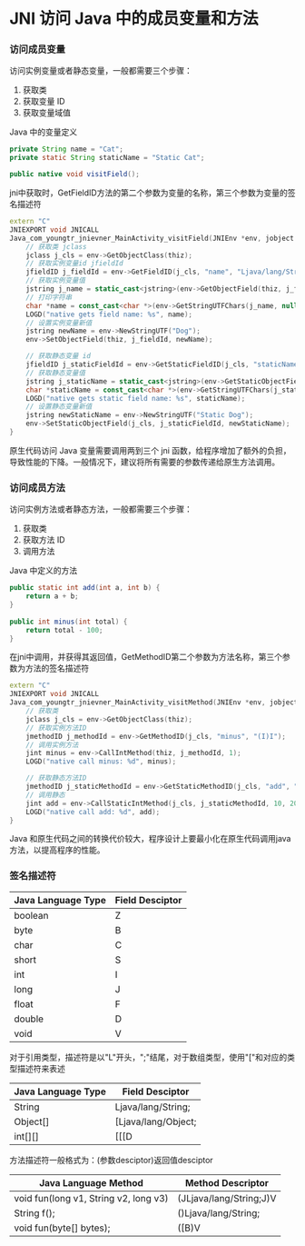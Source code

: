 # JNI 访问 Java 中的成员变量和方法

### 访问成员变量

访问实例变量或者静态变量，一般都需要三个步骤：

1. 获取类
2. 获取变量 ID
3. 获取变量域值

Java 中的变量定义
```Java
private String name = "Cat";
private static String staticName = "Static Cat";

public native void visitField();
```

jni中获取时，GetFieldID方法的第二个参数为变量的名称，第三个参数为变量的签名描述符

```C++
extern "C"
JNIEXPORT void JNICALL
Java_com_youngtr_jnievner_MainActivity_visitField(JNIEnv *env, jobject thiz) {
    // 获取类 jclass
    jclass j_cls = env->GetObjectClass(thiz);
    // 获取实例变量id jfieldId
    jfieldID j_fieldId = env->GetFieldID(j_cls, "name", "Ljava/lang/String;");
    // 获取实例变量值
    jstring j_name = static_cast<jstring>(env->GetObjectField(thiz, j_fieldId));
    // 打印字符串
    char *name = const_cast<char *>(env->GetStringUTFChars(j_name, nullptr));
    LOGD("native gets field name: %s", name);
    // 设置实例变量新值
    jstring newName = env->NewStringUTF("Dog");
    env->SetObjectField(thiz, j_fieldId, newName);

    // 获取静态变量 id
    jfieldID j_staticFieldId = env->GetStaticFieldID(j_cls, "staticName", "Ljava/lang/String;");
    // 获取静态变量值
    jstring j_staticName = static_cast<jstring>(env->GetStaticObjectField(j_cls, j_staticFieldId));
    char *staticName = const_cast<char *>(env->GetStringUTFChars(j_staticName, nullptr));
    LOGD("native gets static field name: %s", staticName);
    // 设置静态变量新值
    jstring newStaticName = env->NewStringUTF("Static Dog");
    env->SetStaticObjectField(j_cls, j_staticFieldId, newStaticName);
}
```

原生代码访问 Java 变量需要调用两到三个 jni 函数，给程序增加了额外的负担，导致性能的下降。一般情况下，建议将所有需要的参数传递给原生方法调用。


### 访问成员方法

访问实例方法或者静态方法，一般都需要三个步骤：

1. 获取类
2. 获取方法 ID
3. 调用方法

Java 中定义的方法

```Java
public static int add(int a, int b) {
    return a + b;
}
    
public int minus(int total) {
    return total - 100;
}
```

在jni中调用，并获得其返回值，GetMethodID第二个参数为方法名称，第三个参数为方法的签名描述符

```C++
extern "C"
JNIEXPORT void JNICALL
Java_com_youngtr_jnievner_MainActivity_visitMethod(JNIEnv *env, jobject thiz) {
    // 获取类
    jclass j_cls = env->GetObjectClass(thiz);
    // 获取实例方法ID
    jmethodID j_methodId = env->GetMethodID(j_cls, "minus", "(I)I");
    // 调用实例方法
    jint minus = env->CallIntMethod(thiz, j_methodId, 1);
    LOGD("native call minus: %d", minus);

    // 获取静态方法ID
    jmethodID j_staticMethodId = env->GetStaticMethodID(j_cls, "add", "(II)I");
    // 调用静态
    jint add = env->CallStaticIntMethod(j_cls, j_staticMethodId, 10, 20);
    LOGD("native call add: %d", add);
}
```

Java 和原生代码之间的转换代价较大，程序设计上要最小化在原生代码调用java方法，以提高程序的性能。

### 签名描述符


| Java Language Type | Field Desciptor |
|--------------------|-----------------|
| boolean            | Z               |
| byte               | B               |
| char               | C               |
| short              | S               |
| int                | I               |
| long               | J               |
| float              | F               |
| double             | D               |
| void               | V               |

对于引用类型，描述符是以"L"开头，";"结尾，对于数组类型，使用"["和对应的类型描述符来表述

| Java Language Type | Field Desciptor     |
|--------------------|---------------------|
| String             | Ljava/lang/String;  |
| Object[]           | [Ljava/lang/Object; |
| int[][]            | [[[D                |

方法描述符一般格式为：(参数desciptor)返回值desciptor


| Java Language Method                  | Method Descriptor       |
|---------------------------------------|-------------------------|
| void fun(long v1, String v2, long v3) | (JLjava/lang/String;J)V |
| String f();                           | ()Ljava/lang/String;    |
| void fun(byte[] bytes);               | ([B)V                   |




